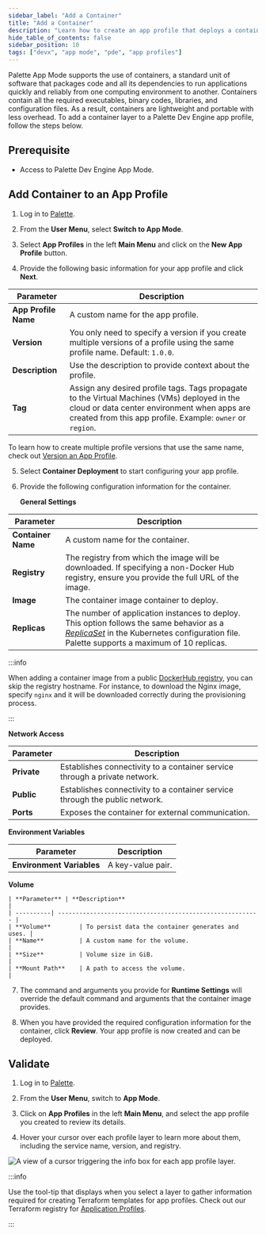 ```yaml
---
sidebar_label: "Add a Container"
title: "Add a Container"
description: "Learn how to create an app profile that deploys a container in your Palette Virtual Clusters."
hide_table_of_contents: false
sidebar_position: 10
tags: ["devx", "app mode", "pde", "app profiles"]
---
```


Palette App Mode supports the use of containers, a standard unit of software that packages code and all its dependencies
to run applications quickly and reliably from one computing environment to another. Containers contain all the required
executables, binary codes, libraries, and configuration files. As a result, containers are lightweight and portable with
less overhead. To add a container layer to a Palette Dev Engine app profile, follow the steps below.

## Prerequisite

- Access to Palette Dev Engine App Mode.

## Add Container to an App Profile

1. Log in to [Palette](https://console.spectrocloud.com).

2. From the **User Menu**, select **Switch to App Mode**.

3. Select **App Profiles** in the left **Main Menu** and click on the **New App Profile** button.

4. Provide the following basic information for your app profile and click **Next**.

| **Parameter**        | **Description**                                                                                                                                                                                           |
| -------------------- | --------------------------------------------------------------------------------------------------------------------------------------------------------------------------------------------------------- |
| **App Profile Name** | A custom name for the app profile.                                                                                                                                                                        |
| **Version**          | You only need to specify a version if you create multiple versions of a profile using the same profile name. Default: `1.0.0`.                                                                            |
| **Description**      | Use the description to provide context about the profile.                                                                                                                                                 |
| **Tag**              | Assign any desired profile tags. Tags propagate to the Virtual Machines (VMs) deployed in the cloud or data center environment when apps are created from this app profile. Example: `owner` or `region`. |

To learn how to create multiple profile versions that use the same name, check out
[Version an App Profile](../modify-app-profiles/version-app-profile.md).

5. Select **Container Deployment** to start configuring your app profile.

6. Provide the following configuration information for the container.

   **General Settings**

| **Parameter**      | **Description**                                                                                                                                                                                                                                                  |
| ------------------ | ---------------------------------------------------------------------------------------------------------------------------------------------------------------------------------------------------------------------------------------------------------------- |
| **Container Name** | A custom name for the container.                                                                                                                                                                                                                                 |
| **Registry**       | The registry from which the image will be downloaded. If specifying a non-Docker Hub registry, ensure you provide the full URL of the image.                                                                                                                     |
| **Image**          | The container image container to deploy.                                                                                                                                                                                                                         |
| **Replicas**       | The number of application instances to deploy. This option follows the same behavior as a [_ReplicaSet_](https://kubernetes.io/docs/concepts/workloads/controllers/replicaset/) in the Kubernetes configuration file. Palette supports a maximum of 10 replicas. |

:::info

When adding a container image from a public [DockerHub registry](https://hub.docker.com/), you can skip the registry
hostname. For instance, to download the Nginx image, specify `nginx` and it will be downloaded correctly during the
provisioning process.

:::

**Network Access**

| **Parameter** | **Description**                                                             |
| ------------- | --------------------------------------------------------------------------- |
| **Private**   | Establishes connectivity to a container service through a private network.  |
| **Public**    | Establishes connectivity to a container service through the public network. |
| **Ports**     | Exposes the container for external communication.                           |

**Environment Variables**

| **Parameter**             | **Description**   |
| ------------------------- | ----------------- |
| **Environment Variables** | A key-value pair. |

**Volume**

    | **Parameter** | **Description**                                               |
    | ----------| --------------------------------------------------------- |
    | **Volume**        | To persist data the container generates and uses. |
    | **Name**          | A custom name for the volume.                     |
    | **Size**          | Volume size in GiB.                               |
    | **Mount Path**    | A path to access the volume.                      |

7. The command and arguments you provide for **Runtime Settings** will override the default command and arguments that
   the container image provides.

8. When you have provided the required configuration information for the container, click **Review**. Your app profile
   is now created and can be deployed.

## Validate

1. Log in to [Palette](https://console.spectrocloud.com).

2. From the **User Menu**, switch to **App Mode**.

3. Click on **App Profiles** in the left **Main Menu**, and select the app profile you created to review its details.

4. Hover your cursor over each profile layer to learn more about them, including the service name, version, and
   registry.

![A view of a cursor triggering the info box for each app profile layer.](/profiles_app-profiles_create-app-profiles_container-infobox.png)

:::info

Use the tool-tip that displays when you select a layer to gather information required for creating Terraform templates
for app profiles. Check out our Terraform registry for
[Application Profiles](https://registry.terraform.io/providers/spectrocloud/spectrocloud/latest/docs/resources/application_profile).

:::
